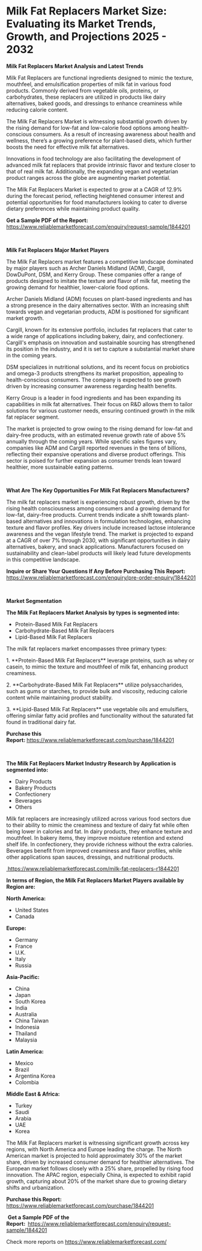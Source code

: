 <p><h1>Milk Fat Replacers Market Size: Evaluating its Market Trends, Growth, and Projections 2025 - 2032</h1></p><p><strong>Milk Fat Replacers Market Analysis and Latest Trends</strong></p>
<p><p>Milk Fat Replacers are functional ingredients designed to mimic the texture, mouthfeel, and emulsification properties of milk fat in various food products. Commonly derived from vegetable oils, proteins, or carbohydrates, these replacers are utilized in products like dairy alternatives, baked goods, and dressings to enhance creaminess while reducing calorie content. </p><p>The Milk Fat Replacers Market is witnessing substantial growth driven by the rising demand for low-fat and low-calorie food options among health-conscious consumers. As a result of increasing awareness about health and wellness, there’s a growing preference for plant-based diets, which further boosts the need for effective milk fat alternatives. </p><p>Innovations in food technology are also facilitating the development of advanced milk fat replacers that provide intrinsic flavor and texture closer to that of real milk fat. Additionally, the expanding vegan and vegetarian product ranges across the globe are augmenting market potential.  </p><p>The Milk Fat Replacers Market is expected to grow at a CAGR of 12.9% during the forecast period, reflecting heightened consumer interest and potential opportunities for food manufacturers looking to cater to diverse dietary preferences while maintaining product quality.</p></p>
<p><strong>Get a Sample PDF of the Report:&nbsp;</strong> <a href="https://www.reliablemarketforecast.com/enquiry/request-sample/1844201?utm_campaign=1743&utm_medium=2&utm_source=Github&utm_content=ia&utm_term=03022025&utm_id=milk-fat-replacers">https://www.reliablemarketforecast.com/enquiry/request-sample/1844201</a></p>
<p>&nbsp;</p>
<p><strong>Milk Fat Replacers Major Market Players</strong></p>
<p><p>The Milk Fat Replacers market features a competitive landscape dominated by major players such as Archer Daniels Midland (ADM), Cargill, DowDuPont, DSM, and Kerry Group. These companies offer a range of products designed to imitate the texture and flavor of milk fat, meeting the growing demand for healthier, lower-calorie food options.</p><p>Archer Daniels Midland (ADM) focuses on plant-based ingredients and has a strong presence in the dairy alternatives sector. With an increasing shift towards vegan and vegetarian products, ADM is positioned for significant market growth.</p><p>Cargill, known for its extensive portfolio, includes fat replacers that cater to a wide range of applications including bakery, dairy, and confectionery. Cargill's emphasis on innovation and sustainable sourcing has strengthened its position in the industry, and it is set to capture a substantial market share in the coming years.</p><p>DSM specializes in nutritional solutions, and its recent focus on probiotics and omega-3 products strengthens its market proposition, appealing to health-conscious consumers. The company is expected to see growth driven by increasing consumer awareness regarding health benefits.</p><p>Kerry Group is a leader in food ingredients and has been expanding its capabilities in milk fat alternatives. Their focus on R&D allows them to tailor solutions for various customer needs, ensuring continued growth in the milk fat replacer segment.</p><p>The market is projected to grow owing to the rising demand for low-fat and dairy-free products, with an estimated revenue growth rate of above 5% annually through the coming years. While specific sales figures vary, companies like ADM and Cargill reported revenues in the tens of billions, reflecting their expansive operations and diverse product offerings. This sector is poised for further expansion as consumer trends lean toward healthier, more sustainable eating patterns.</p></p>
<p>&nbsp;</p>
<p><strong>What Are The Key Opportunities For Milk Fat Replacers Manufacturers?</strong></p>
<p><p>The milk fat replacers market is experiencing robust growth, driven by the rising health consciousness among consumers and a growing demand for low-fat, dairy-free products. Current trends indicate a shift towards plant-based alternatives and innovations in formulation technologies, enhancing texture and flavor profiles. Key drivers include increased lactose intolerance awareness and the vegan lifestyle trend. The market is projected to expand at a CAGR of over 7% through 2030, with significant opportunities in dairy alternatives, bakery, and snack applications. Manufacturers focused on sustainability and clean-label products will likely lead future developments in this competitive landscape.</p></p>
<p><strong>Inquire or Share Your Questions If Any Before Purchasing This Report:</strong> <a href="https://www.reliablemarketforecast.com/enquiry/pre-order-enquiry/1844201?utm_campaign=1743&utm_medium=2&utm_source=Github&utm_content=ia&utm_term=03022025&utm_id=milk-fat-replacers">https://www.reliablemarketforecast.com/enquiry/pre-order-enquiry/1844201</a></p>
<p>&nbsp;</p>
<p><strong>Market Segmentation</strong></p>
<p><strong>The Milk Fat Replacers Market Analysis by types is segmented into:</strong></p>
<p><ul><li>Protein-Based Milk Fat Replacers</li><li>Carbohydrate-Based Milk Fat Replacers</li><li>Lipid-Based Milk Fat Replacers</li></ul></p>
<p><p>The milk fat replacers market encompasses three primary types: </p><p>1. **Protein-Based Milk Fat Replacers** leverage proteins, such as whey or casein, to mimic the texture and mouthfeel of milk fat, enhancing product creaminess. </p><p>2. **Carbohydrate-Based Milk Fat Replacers** utilize polysaccharides, such as gums or starches, to provide bulk and viscosity, reducing calorie content while maintaining product stability. </p><p>3. **Lipid-Based Milk Fat Replacers** use vegetable oils and emulsifiers, offering similar fatty acid profiles and functionality without the saturated fat found in traditional dairy fat.</p></p>
<p><strong>Purchase this Report:&nbsp;</strong><a href="https://www.reliablemarketforecast.com/purchase/1844201?utm_campaign=1743&utm_medium=2&utm_source=Github&utm_content=ia&utm_term=03022025&utm_id=milk-fat-replacers">https://www.reliablemarketforecast.com/purchase/1844201</a></p>
<p>&nbsp;</p>
<p><strong>The Milk Fat Replacers Market Industry Research by Application is segmented into:</strong></p>
<p><ul><li>Dairy Products</li><li>Bakery Products</li><li>Confectionery</li><li>Beverages</li><li>Others</li></ul></p>
<p><p>Milk fat replacers are increasingly utilized across various food sectors due to their ability to mimic the creaminess and texture of dairy fat while often being lower in calories and fat. In dairy products, they enhance texture and mouthfeel. In bakery items, they improve moisture retention and extend shelf life. In confectionery, they provide richness without the extra calories. Beverages benefit from improved creaminess and flavor profiles, while other applications span sauces, dressings, and nutritional products.</p></p>
<p><a href="https://www.reliablemarketforecast.com/milk-fat-replacers-r1844201?utm_campaign=1743&utm_medium=2&utm_source=Github&utm_content=ia&utm_term=03022025&utm_id=milk-fat-replacers">&nbsp;https://www.reliablemarketforecast.com/milk-fat-replacers-r1844201</a></p>
<p><strong>In terms of Region, the Milk Fat Replacers Market Players available by Region are:</strong></p>
<p>
    <p> <strong> North America: </strong>
        <ul>
            <li>United States</li>
            <li>Canada</li>
        </ul>
        </p> 
    <p> <strong> Europe: </strong>
        <ul>
            <li>Germany</li>
            <li>France</li>
            <li>U.K.</li>
            <li>Italy</li>
            <li>Russia</li>
        </ul>
        </p> 
    <p> <strong> Asia-Pacific: </strong>
        <ul>
            <li>China</li>
            <li>Japan</li>
            <li>South Korea</li>
            <li>India</li>
            <li>Australia</li>
            <li>China Taiwan</li>
            <li>Indonesia</li>
            <li>Thailand</li>
            <li>Malaysia</li>
        </ul>
        </p> 
    <p> <strong> Latin America: </strong>
        <ul>
            <li>Mexico</li>
            <li>Brazil</li>
            <li>Argentina Korea</li>
            <li>Colombia</li>
        </ul>
        </p> 
    <p> <strong> Middle East & Africa: </strong>
        <ul>
            <li>Turkey</li>
            <li>Saudi</li>
            <li>Arabia</li>
            <li>UAE</li>
            <li>Korea</li>
        </ul>
    </p>
    </p>
<p><p>The Milk Fat Replacers market is witnessing significant growth across key regions, with North America and Europe leading the charge. The North American market is projected to hold approximately 30% of the market share, driven by increased consumer demand for healthier alternatives. The European market follows closely with a 25% share, propelled by rising food innovation. The APAC region, especially China, is expected to exhibit rapid growth, capturing about 20% of the market share due to growing dietary shifts and urbanization.</p></p>
<p><strong>Purchase this Report: </strong><a href="https://www.reliablemarketforecast.com/purchase/1844201?utm_campaign=1743&utm_medium=2&utm_source=Github&utm_content=ia&utm_term=03022025&utm_id=milk-fat-replacers">https://www.reliablemarketforecast.com/purchase/1844201</a></p>
<p>&nbsp;<strong>Get a Sample PDF of the Report:&nbsp;&nbsp;</strong><a href="https://www.reliablemarketforecast.com/enquiry/request-sample/1844201?utm_campaign=1743&utm_medium=2&utm_source=Github&utm_content=ia&utm_term=03022025&utm_id=milk-fat-replacers">https://www.reliablemarketforecast.com/enquiry/request-sample/1844201</a></p>
<p><strong></strong></p>
<p>Check more reports on <a href="https://www.reliablemarketforecast.com/?utm_campaign=1743&utm_medium=2&utm_source=Github&utm_content=ia&utm_term=03022025&utm_id=milk-fat-replacers">https://www.reliablemarketforecast.com/</a></p>